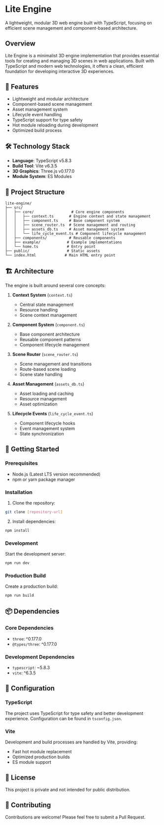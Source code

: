 # Lite Engine

A lightweight, modular 3D web engine built with TypeScript, focusing on efficient scene management and component-based architecture.

## Overview

Lite Engine is a minimalist 3D engine implementation that provides essential tools for creating and managing 3D scenes in web applications. Built with TypeScript and modern web technologies, it offers a clean, efficient foundation for developing interactive 3D experiences.

## 🚀 Features

- Lightweight and modular architecture
- Component-based scene management
- Asset management system
- Lifecycle event handling
- TypeScript support for type safety
- Hot module reloading during development
- Optimized build process

## 🛠 Technology Stack

- **Language**: TypeScript v5.8.3
- **Build Tool**: Vite v6.3.5
- **3D Graphics**: Three.js v0.177.0
- **Module System**: ES Modules

## 📁 Project Structure

```
lite-engine/
├── src/
│   ├── core/                 # Core engine components
│   │   ├── context.ts       # Engine context and state management
│   │   ├── component.ts     # Base component system
│   │   ├── scene_router.ts  # Scene management and routing
│   │   ├── assets_db.ts     # Asset management system
│   │   └── life_cycle_event.ts # Component lifecycle management
│   ├── components/          # Reusable components
│   ├── example/            # Example implementations
│   └── home.ts             # Entry point
├── public/                 # Static assets
└── index.html             # Main HTML entry point
```

## 🏗 Architecture

The engine is built around several core concepts:

1. **Context System** (`context.ts`)
   - Central state management
   - Resource handling
   - Scene context management

2. **Component System** (`component.ts`)
   - Base component architecture
   - Reusable component patterns
   - Component lifecycle management

3. **Scene Router** (`scene_router.ts`)
   - Scene management and transitions
   - Route-based scene loading
   - Scene state handling

4. **Asset Management** (`assets_db.ts`)
   - Asset loading and caching
   - Resource management
   - Asset optimization

5. **Lifecycle Events** (`life_cycle_event.ts`)
   - Component lifecycle hooks
   - Event management system
   - State synchronization

## 🚦 Getting Started

### Prerequisites

- Node.js (Latest LTS version recommended)
- npm or yarn package manager

### Installation

1. Clone the repository:
```bash
git clone [repository-url]
```

2. Install dependencies:
```bash
npm install
```

### Development

Start the development server:
```bash
npm run dev
```

### Production Build

Create a production build:
```bash
npm run build
```

## 📦 Dependencies

### Core Dependencies
- `three`: ^0.177.0
- `@types/three`: ^0.177.0

### Development Dependencies
- `typescript`: ~5.8.3
- `vite`: ^6.3.5

## 🔧 Configuration

### TypeScript

The project uses TypeScript for type safety and better development experience. Configuration can be found in `tsconfig.json`.

### Vite

Development and build processes are handled by Vite, providing:
- Fast hot module replacement
- Optimized production builds
- ES module support

## 📄 License

This project is private and not intended for public distribution.

## 🤝 Contributing

Contributions are welcome! Please feel free to submit a Pull Request. 